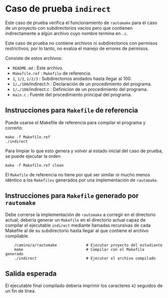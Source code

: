 Caso de prueba `indirect`
=========================

Este caso de prueba verifica el funcionamiento de `rautomake` para el caso de un proyecto con subdirectorios vacíos pero que contienen indirectamente a algún archivo cuyo nombre termina en `.c`.

Este caso de prueba no contiene archivos ni subdirectorios con permisos restrictivos; por lo tanto, no evalúa el manejo de errores de permisos.

Consiste de estos archivos:

*   `README.md`          : Este archivo.
*   `Makefile.ref`       : `Makefile` de referencia.
*   `1`, `1/2`, `1/2/3`  : Subdirectorios anidados hasta llegar al 100.
*   `1/…/100`/indirect.h : Declaración de un procedimiento del programa.
*   `1/…/100`/indirect.c : Definición de un procedimiento del programa.
*   `main.c`             : Fuente del procedimiento principal del programa.



Instrucciones para `Makefile` de referencia
-------------------------------------------

Puede usarse el Makefile de referencia para compilar el programa y correrlo:

    make -f Makefile.ref
    ./indirect

Para limpiar lo que esto genera y volver al estado inicial del caso de prueba, se puede ejecutar la orden

    make -f Makefile.ref clean

El `Makefile` de referencia no tiene por qué ser similar ni mucho menos idéntico a los `Makefiles` generados por una implementación de `rautomake`.



Instrucciones para `Makefile` generado por `rautomake`
------------------------------------------------------

Debe correrse la implementación de `rautomake` a corregir en el directorio actual; debería generar un `Makefile` en el directorio actual capaz de compilar el ejecutable `indirect` mediante llamadas recursivas de cada Makefile al de su subdirectorio hasta llegar al que contiene el archivo compilable.

        /camino/a/rautomake             # Ejecutar proyecto del estudiante
        make                            # Compilar con el Makefile generado
        ./indirect                      # Ejecutar el archivo compilado



Salida esperada
---------------

El ejecutable final compilado debería imprimir los caracteres `42` seguidos de un fin de línea.
